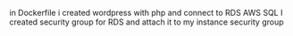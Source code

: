 in Dockerfile i created wordpress with php and connect to RDS AWS SQL 
I created security group for RDS and attach it to my instance security group
